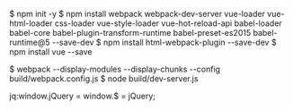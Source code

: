 $ npm init -y
$ npm install webpack webpack-dev-server vue-loader vue-html-loader css-loader vue-style-loader vue-hot-reload-api babel-loader babel-core babel-plugin-transform-runtime babel-preset-es2015 babel-runtime@5 --save-dev
$ npm install html-webpack-plugin --save-dev
$ npm install vue --save

$ webpack --display-modules --display-chunks --config build/webpack.config.js
$ node build/dev-server.js

jq:window.jQuery = window.$ = jQuery;
